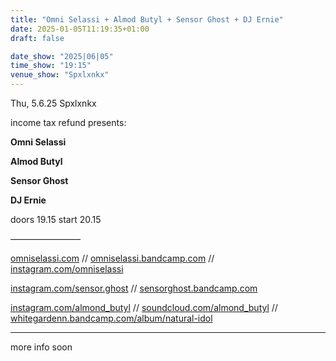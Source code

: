 ```yaml
---
title: "Omni Selassi + Almod Butyl + Sensor Ghost + DJ Ernie"
date: 2025-01-05T11:19:35+01:00
draft: false

date_show: "2025|06|05"
time_show: "19:15"
venue_show: "Spxlxnkx"
---
```


Thu, 5.6.25 Spxlxnkx

income tax refund presents:

**Omni Selassi**

**Almod Butyl**

**Sensor Ghost**

**DJ Ernie**

doors 19.15
start 20.15

————————

[omniselassi.com](https://www.omniselassi.com/) //
[omniselassi.bandcamp.com](https://omniselassi.bandcamp.com/) //
[instagram.com/omniselassi](https://www.instagram.com/omniselassi/)

[instagram.com/sensor.ghost](https://www.instagram.com/sensor.ghost/) //
[sensorghost.bandcamp.com](https://sensorghost.bandcamp.com)

[instagram.com/almond_butyl](https://www.instagram.com/almond_butyl/?hl=de) //
[soundcloud.com/almond_butyl](https://soundcloud.com/almond_butyl) //
[whitegardenn.bandcamp.com/album/natural-idol](https://whitegardenn.bandcamp.com/album/natural-idol)

---

more info soon

<!-- ![Omni Selassi + Almod Butyl + Sensor Ghost + DJ Ernie](../../posters/2025-06-05.png) -->
